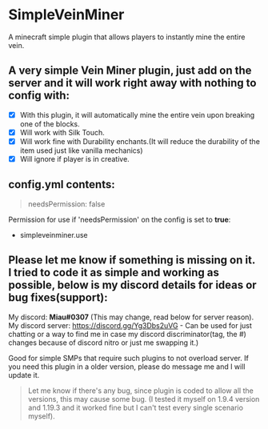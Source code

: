 # SimpleVeinMiner
A minecraft simple plugin that allows players to instantly mine the entire vein.

## A very simple Vein Miner plugin, just add on the server and it will work right away with nothing to config with:
- [x] With this plugin, it will automatically mine the entire vein upon breaking one of the blocks.
- [x] Will work with Silk Touch.
- [x] Will work fine with Durability enchants.(It will reduce the durability of the item used just like vanilla mechanics)
- [x] Will ignore if player is in creative.

## **config.yml** contents:
> needsPermission: false

Permission for use if 'needsPermission' on the config is set to **true**:
  - simpleveinminer.use

## Please let me know if something is missing on it. I tried to code it as simple and working as possible, below is my discord details for ideas or bug fixes(support):
My discord: **Miau#0307** (This may change, read below for server reason).
My discord server: https://discord.gg/Yg3Dbs2uVG - Can be used for just chatting or a way to find me in case my discord discriminator(tag, the #) changes because of discord nitro or just me swapping it.)

Good for simple SMPs that require such plugins to not overload server.
If you need this plugin in a older version, please do message me and I will update it.

> Let me know if there's any bug, since plugin is coded to allow all the versions, this may cause some bug. (I tested it myself on 1.9.4 version and 1.19.3 and it worked fine but I can't test every single scenario myself).
